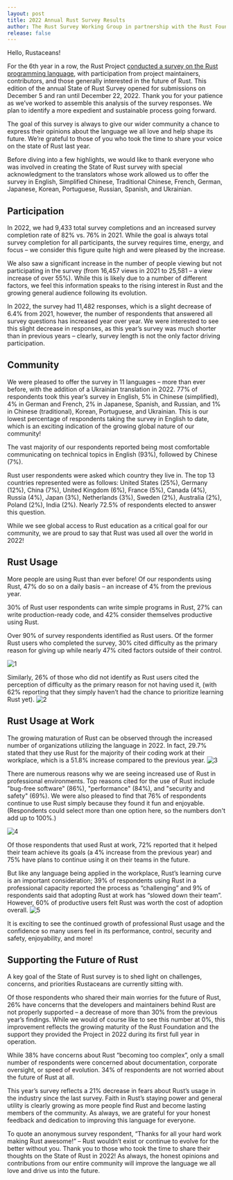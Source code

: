 ```yaml
---
layout: post
title: 2022 Annual Rust Survey Results
author: The Rust Survey Working Group in partnership with the Rust Foundation
release: false
---
```


Hello, Rustaceans!

For the 6th year in a row, the Rust Project [conducted a survey on the Rust programming language](https://blog.rust-lang.org/2022/12/05/survey-launch.html), with participation from project maintainers, contributors, and those generally interested in the future of Rust. This edition of the annual State of Rust Survey opened for submissions on December 5 and ran until December 22, 2022. Thank you for your patience as we’ve worked to assemble this analysis of the survey responses. We plan to identify a more expedient and sustainable process going forward. 

The goal of this survey is always to give our wider community a chance to express their opinions about the language we all love and help shape its future. We’re grateful to those of you who took the time to share your voice on the state of Rust last year. 

Before diving into a few highlights, we would like to thank everyone who was involved in creating the State of Rust survey with special acknowledgment to the translators whose work allowed us to offer the survey in English, Simplified Chinese, Traditional Chinese, French, German, Japanese, Korean, Portuguese, Russian, Spanish, and Ukrainian. 

## Participation
In 2022, we had 9,433 total survey completions and an increased survey completion rate of 82% vs. 76% in 2021. While the goal is always total survey completion for all participants, the survey requires time, energy, and focus – we consider this figure quite high and were pleased by the increase. 

We also saw a significant increase in the number of people viewing but not participating in the survey (from 16,457 views in 2021 to 25,581 – a view increase of over 55%). While this is likely due to a number of different factors, we feel this information speaks to the rising interest in Rust and the growing general audience following its evolution. 

In 2022, the survey had 11,482 responses, which is a slight decrease of 6.4% from 2021, however, the number of respondents that answered all survey questions has increased year over year. We were interested to see this slight decrease in responses, as this year’s survey was much shorter than in previous years – clearly, survey length is not the only factor driving participation.

## Community
We were pleased to offer the survey in 11 languages – more than ever before, with the addition of a Ukrainian translation in 2022. 77% of respondents took this year’s survey in English, 5% in Chinese (simplified), 4% in German and French, 2% in Japanese, Spanish, and Russian, and 1% in Chinese (traditional), Korean, Portuguese, and Ukrainian. This is our lowest percentage of respondents taking the survey in English to date, which is an exciting indication of the growing global nature of our community!

The vast majority of our respondents reported being most comfortable communicating on technical topics in English (93%), followed by Chinese (7%). 

Rust user respondents were asked which country they live in. The top 13 countries represented were as follows: United States (25%), Germany (12%), China (7%), United Kingdom (6%), France (5%), Canada (4%), Russia (4%), Japan (3%), Netherlands (3%), Sweden (2%), Australia (2%), Poland (2%), India (2%). Nearly 72.5% of respondents elected to answer this question. 

While we see global access to Rust education as a critical goal for our community, we are proud to say that Rust was used all over the world in 2022!


## Rust Usage
More people are using Rust than ever before! Of our respondents using Rust, 47% do so on a daily basis – an increase of 4% from the previous year. 

30% of Rust user respondents can write simple programs in Rust, 27% can write production-ready code, and 42% consider themselves productive using Rust. 

Over 90% of survey respondents identified as Rust users. Of the former Rust users who completed the survey, 30% cited difficulty as the primary reason for giving up while nearly 47% cited factors outside of their control. 

![1](https://github.com/rust-lang/blog.rust-lang.org/assets/45044840/54c56ffc-2a76-4144-9800-94f5e7da0180)

Similarly, 26% of those who did not identify as Rust users cited the perception of difficulty as the primary reason for not having used it, (with 62% reporting that they simply haven’t had the chance to prioritize learning Rust yet). 
![2](https://github.com/rust-lang/blog.rust-lang.org/assets/45044840/dd27ddff-fd85-43ac-81ef-09a4e65d30ae)

## Rust Usage at Work
The growing maturation of Rust can be observed through the increased number of organizations utilizing the language in 2022. In fact, 29.7% stated that they use Rust for the majority of their coding work at their workplace, which is a 51.8% increase compared to the previous year.
![3](https://github.com/rust-lang/blog.rust-lang.org/assets/45044840/bae6d0ea-1bc2-4edc-a119-c665ce9abc5e)

There are numerous reasons why we are seeing increased use of Rust in professional environments. Top reasons cited for the use of Rust include "bug-free software" (86%), "performance" (84%), and "security and safety" (69%). We were also pleased to find that 76% of respondents continue to use Rust simply because they found it fun and enjoyable. (Respondents could select more than one option here, so the numbers don't add up to 100%.)

![4](https://github.com/rust-lang/blog.rust-lang.org/assets/45044840/cb17b676-5904-4dbd-8cc9-31ee7aa94c7f)

Of those respondents that used Rust at work, 72% reported that it helped their team achieve its goals (a 4% increase from the previous year) and 75% have plans to continue using it on their teams in the future. 

But like any language being applied in the workplace, Rust’s learning curve is an important consideration; 39% of respondents using Rust in a professional capacity reported the process as “challenging” and 9% of respondents said that adopting Rust at work has “slowed down their team”. However, 60% of productive users felt Rust was worth the cost of adoption overall. 
![5](https://github.com/rust-lang/blog.rust-lang.org/assets/45044840/c533954b-eadc-41c0-ac9e-717d7ebc6e22)

It is exciting to see the continued growth of professional Rust usage and the confidence so many users feel in its performance, control, security and safety, enjoyability, and more!

## Supporting the Future of Rust

A key goal of the State of Rust survey is to shed light on challenges, concerns, and priorities Rustaceans are currently sitting with. 

Of those respondents who shared their main worries for the future of Rust, 26% have concerns that the developers and maintainers behind Rust are not properly supported – a decrease of more than 30% from the previous year’s findings. While we would of course like to see this number at 0%, this improvement reflects the growing maturity of the Rust Foundation and the support they provided the Project in 2022 during its first full year in operation.

While 38% have concerns about Rust “becoming too complex”, only a small number of respondents were concerned about documentation, corporate oversight, or speed of evolution. 34% of respondents are not worried about the future of Rust at all.

This year’s survey reflects a 21% decrease in fears about Rust’s usage in the industry since the last survey. Faith in Rust’s staying power and general utility is clearly growing as more people find Rust and become lasting members of the community. As always, we are grateful for your honest feedback and dedication to improving this language for everyone. 


To quote an anonymous survey respondent, “Thanks for all your hard work making Rust awesome!” – Rust wouldn’t exist or continue to evolve for the better without you. Thank you to those who took the time to share their thoughts on the State of Rust in 2022! As always, the honest opinions and contributions from our entire community will improve the language we all love and drive us into the future.

